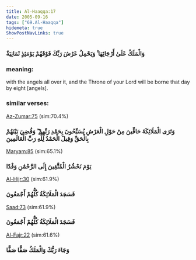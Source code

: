 ```yaml
---
title: Al-Haaqqa:17
date: 2005-09-16
tags: ["69.Al-Haaqqa"]
hidemeta: true 
ShowPostNavLinks: true 
---
```

### وَالْمَلَكُ عَلَىٰ أَرْجَائِهَا ۚ وَيَحْمِلُ عَرْشَ رَبِّكَ فَوْقَهُمْ يَوْمَئِذٍ ثَمَانِيَةٌ
### meaning: 
with the angels all over it, and the Throne of your Lord will be borne that day by eight [angels].
### similar verses: 

[Az-Zumar:75](/39/75) (sim:70.4%)

### وَتَرَى الْمَلَائِكَةَ حَافِّينَ مِنْ حَوْلِ الْعَرْشِ يُسَبِّحُونَ بِحَمْدِ رَبِّهِمْ ۖ وَقُضِيَ بَيْنَهُمْ بِالْحَقِّ وَقِيلَ الْحَمْدُ لِلَّهِ رَبِّ الْعَالَمِينَ

[Maryam:85](/19/85) (sim:65.1%)

### يَوْمَ نَحْشُرُ الْمُتَّقِينَ إِلَى الرَّحْمَٰنِ وَفْدًا

[Al-Hijr:30](/15/30) (sim:61.9%)

### فَسَجَدَ الْمَلَائِكَةُ كُلُّهُمْ أَجْمَعُونَ

[Saad:73](/38/73) (sim:61.9%)

### فَسَجَدَ الْمَلَائِكَةُ كُلُّهُمْ أَجْمَعُونَ

[Al-Fajr:22](/89/22) (sim:61.6%)

### وَجَاءَ رَبُّكَ وَالْمَلَكُ صَفًّا صَفًّا
